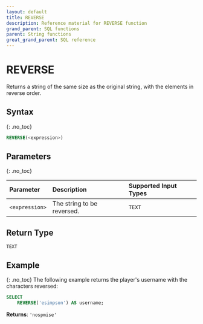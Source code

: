 ```yaml
---
layout: default
title: REVERSE
description: Reference material for REVERSE function
grand_parent: SQL functions
parent: String functions
great_grand_parent: SQL reference
---
```


# REVERSE

Returns a string of the same size as the original string, with the elements in reverse order.

## Syntax
{: .no_toc}

```sql
REVERSE(<expression>)
```

## Parameters 
{: .no_toc}

| Parameter  | Description                |Supported Input Types |
| :---------- | :--------------------------|:---------------------|
| `<expression>` | The string to be reversed. | `TEXT` | 

## Return Type
`TEXT`

## Example
{: .no_toc}
The following example returns the player's username with the characters reversed: 

```sql
SELECT
	REVERSE('esimpson') AS username; 
```

**Returns**: `'nospmise'`
